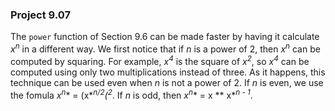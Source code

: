 ### Project 9.07
The `power` function of Section 9.6 can be made faster by having it calculate *x*<sup>*n*</sup> in a different way. We first notice that if *n* is a power of 2, then *x*<sup>*n*</sup> can be computed by squaring. For example, *x*<sup>*4*</sup> is the square of *x*<sup>*2*</sup>, so *x*<sup>*4*</sup> can be computed using only two multiplications instead of three. As it happens, this technique can be used even when *n* is not a power of 2. If *n* is even, we use the fomula *x*<sup>*n*</sup>* = (x*<sup>*n/2*</sup>*(*<sup>*2*</sup>. If *n* is odd, then *x*<sup>*n*</sup>* = x ** x*<sup>*n - 1*</sup>.
